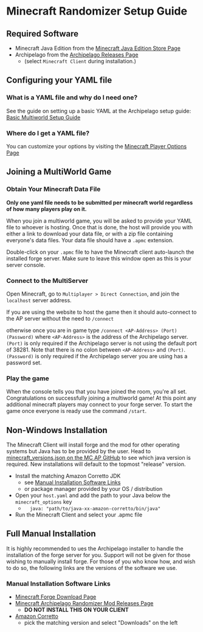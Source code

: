 # Minecraft Randomizer Setup Guide

## Required Software

- Minecraft Java Edition from
  the [Minecraft Java Edition Store Page](https://www.minecraft.net/en-us/store/minecraft-java-edition)
- Archipelago from the [Archipelago Releases Page](https://github.com/ArchipelagoMW/Archipelago/releases)
    - (select `Minecraft Client` during installation.)

## Configuring your YAML file

### What is a YAML file and why do I need one?

See the guide on setting up a basic YAML at the Archipelago setup
guide: [Basic Multiworld Setup Guide](/tutorial/Archipelago/setup/en)

### Where do I get a YAML file?

You can customize your options by visiting the [Minecraft Player Options Page](/games/Minecraft/player-options)

## Joining a MultiWorld Game

### Obtain Your Minecraft Data File

**Only one yaml file needs to be submitted per minecraft world regardless of how many players play on it.**

When you join a multiworld game, you will be asked to provide your YAML file to whoever is hosting. Once that is done,
the host will provide you with either a link to download your data file, or with a zip file containing everyone's data
files. Your data file should have a `.apmc` extension.

Double-click on your `.apmc` file to have the Minecraft client auto-launch the installed forge server. Make sure to
leave this window open as this is your server console.

### Connect to the MultiServer

Open Minecraft, go to `Multiplayer > Direct Connection`, and join the `localhost` server address.

If you are using the website to host the game then it should auto-connect to the AP server without the need to `/connect`

otherwise once you are in game type `/connect <AP-Address> (Port) (Password)` where `<AP-Address>` is the address of the
Archipelago server. `(Port)` is only required if the Archipelago server is not using the default port of 38281. Note that there is no colon between `<AP-Address>` and `(Port)`.
`(Password)` is only required if the Archipelago server you are using has a password set.

### Play the game

When the console tells you that you have joined the room, you're all set. Congratulations on successfully joining a
multiworld game! At this point any additional minecraft players may connect to your forge server. To start the game once
everyone is ready use the command `/start`.

## Non-Windows Installation

The Minecraft Client will install forge and the mod for other operating systems but Java has to be provided by the
user. Head to [minecraft_versions.json on the MC AP GitHub](https://raw.githubusercontent.com/KonoTyran/Minecraft_AP_Randomizer/master/versions/minecraft_versions.json)
to see which java version is required. New installations will default to the topmost "release" version.
- Install the matching Amazon Corretto JDK
    - see [Manual Installation Software Links](#manual-installation-software-links)
    - or package manager provided by your OS / distribution
- Open your `host.yaml` and add the path to your Java below the `minecraft_options` key
    - `  java: "path/to/java-xx-amazon-corretto/bin/java"`
- Run the Minecraft Client and select your .apmc file

## Full Manual Installation

It is highly recommended to ues the Archipelago installer to handle the installation of the forge server for you.
Support will not be given for those wishing to manually install forge. For those of you who know how, and wish to do so,
the following links are the versions of the software we use.

### Manual Installation Software Links

- [Minecraft Forge Download Page](https://files.minecraftforge.net/net/minecraftforge/forge/)
- [Minecraft Archipelago Randomizer Mod Releases Page](https://github.com/KonoTyran/Minecraft_AP_Randomizer/releases)
    - **DO NOT INSTALL THIS ON YOUR CLIENT**
- [Amazon Corretto](https://docs.aws.amazon.com/corretto/)
    - pick the matching version and select "Downloads" on the left

